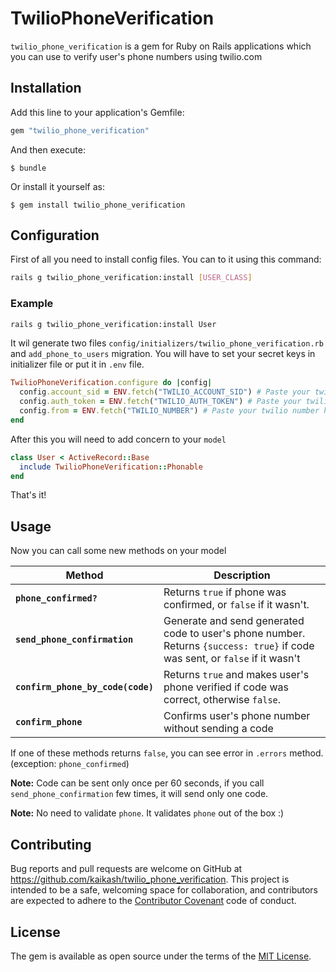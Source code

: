 # TwilioPhoneVerification

`twilio_phone_verification` is a gem for Ruby on Rails applications which you can use to verify user's phone numbers using twilio.com

## Installation

Add this line to your application's Gemfile:

```ruby
gem "twilio_phone_verification"
```

And then execute:

    $ bundle

Or install it yourself as:

    $ gem install twilio_phone_verification

## Configuration

First of all you need to install config files. You can to it using this command:

```bash
rails g twilio_phone_verification:install [USER_CLASS]
```

### Example

```bash
rails g twilio_phone_verification:install User
```

It wil generate two files `config/initializers/twilio_phone_verification.rb` and `add_phone_to_users` migration. You will have to set your secret keys in initializer file or put it in `.env` file.

```ruby
TwilioPhoneVerification.configure do |config|
  config.account_sid = ENV.fetch("TWILIO_ACCOUNT_SID") # Paste your twilio account id here
  config.auth_token = ENV.fetch("TWILIO_AUTH_TOKEN") # Paste your twilio auth token here
  config.from = ENV.fetch("TWILIO_NUMBER") # Paste your twilio number here
end
```

After this you will need to add concern to your `model`

```ruby
class User < ActiveRecord::Base
  include TwilioPhoneVerification::Phonable
end
```

That's it! 

## Usage

Now you can call some new methods on your model

| Method | Description |
|---|---|
| **`phone_confirmed?`** | Returns `true` if phone was confirmed, or `false` if it wasn't. |
| **`send_phone_confirmation`** | Generate and send generated code to user's phone number. Returns `{success: true}` if code was sent, or `false` if it wasn't |
| **`confirm_phone_by_code(code)`** | Returns `true` and makes user's phone verified if code was correct, otherwise `false`. |
| **`confirm_phone`** | Confirms user's phone number without sending a code |

If one of these methods returns `false`, you can see error in `.errors` method. (exception: `phone_confirmed`)

**Note:** Code can be sent only once per 60 seconds, if you call `send_phone_confirmation` few times, it will send only one code.

**Note:** No need to validate `phone`. It validates `phone` out of the box :)

## Contributing

Bug reports and pull requests are welcome on GitHub at https://github.com/kaikash/twilio_phone_verification. This project is intended to be a safe, welcoming space for collaboration, and contributors are expected to adhere to the [Contributor Covenant](http://contributor-covenant.org) code of conduct.


## License

The gem is available as open source under the terms of the [MIT License](http://opensource.org/licenses/MIT).


